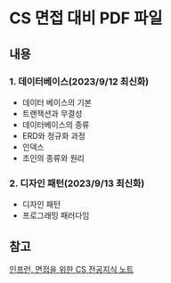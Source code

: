 # CS 면접 대비 PDF 파일

## 내용

### 1. 데이터베이스(2023/9/12 최신화)
- 데이터 베이스의 기본
- 트랜잭션과 무결성
- 데이터베이스의 종류
- ERD와 정규화 과정
- 인덱스
- 조인의 종류와 원리

### 2. 디자인 패턴(2023/9/13 최신화)
- 디자인 패턴
- 프로그래밍 패러다임

## 참고

[인프런, 면접을 위한 CS 전공지식 노트](https://www.inflearn.com/course/%EA%B0%9C%EB%B0%9C%EC%9E%90-%EB%A9%B4%EC%A0%91-cs-%ED%8A%B9%EA%B0%95)

